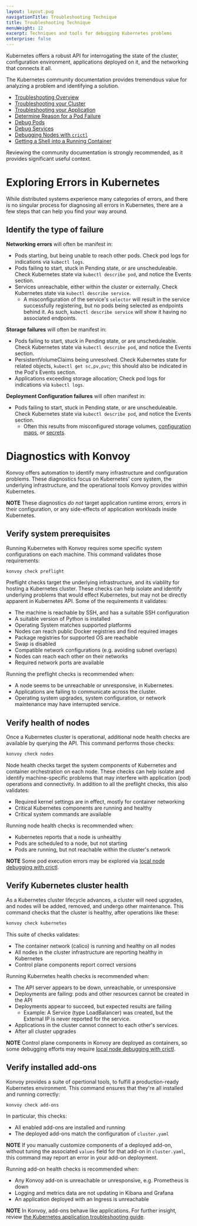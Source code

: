 ```yaml
---
layout: layout.pug
navigationTitle: Troubleshooting Technique
title: Troubleshooting Technique
menuWeight: 12
excerpt: Techniques and tools for debugging Kubernetes problems
enterprise: false
---
```


<!-- markdownlint-disable MD004 MD007 MD025 MD030 -->

Kubernetes offers a robust API for interrogating the state of the cluster, configuration environment, applications deployed on it, and the networking that connects it all.

The Kubernetes community documentation provides tremendous value for analyzing a problem and identifying a solution.

- [Troubleshooting Overview][ts-overview]
- [Troubleshooting your Cluster][ts-cluster]
- [Troubleshooting your Application][ts-application]
- [Determine Reason for a Pod Failure][ts-pod-failure]
- [Debug Pods][ts-pods]
- [Debug Services][ts-services]
- [Debugging Nodes with `crictl`][ts-crictl]
- [Getting a Shell into a Running Container][ts-live-shell]

Reviewing the community documentation is strongly recommended, as it provides significant useful context.

# Exploring Errors in Kubernetes

While distributed systems experience many categories of errors, and there is no singular process for diagnosing all errors in Kubernetes, there are a few steps that can help you find your way around.

## Identify the type of failure

**Networking errors** will often be manifest in:

- Pods starting, but being unable to reach other pods. Check pod logs for indications via `kubectl logs`.
- Pods failing to start, stuck in Pending state, or are unscheduleable. Check Kubernetes state via `kubectl describe pod`, and notice the Events section.
- Services unreachable, either within the cluster or externally. Check Kubernetes state via `kubectl describe service`.
  - A misconfiguration of the service's `selector` will result in the service successfully registering, but no pods being selected as endpoints behind it. As such, `kubectl describe service` will show it having no associated endpoints.

**Storage failures** will often be manifest in:

- Pods failing to start, stuck in Pending state, or are unscheduleable. Check Kubernetes state via `kubectl describe pod`, and notice the Events section.
- PersistentVolumeClaims being unresolved. Check Kubernetes state for related objects, `kubectl get sc,pv,pvc`; this should also be indicated in the Pod's Events section.
- Applications exceeding storage allocation; Check pod logs for indications via `kubectl logs`.

**Deployment Configuration failures** will often manifest in:

- Pods failing to start, stuck in Pending state, or are unscheduleable.
  Check Kubernetes state via `kubectl describe pod`, and notice the Events section.
  - Often this results from misconfigured storage volumes, [configuration maps][task-configmap], or [secrets][task-secret].

# Diagnostics with Konvoy

Konvoy offers automation to identify many infrastructure and configuration problems. These diagnostics focus on Kubernetes' core system, the underlying infrastructure, and the operational tools Konvoy provides within Kubernetes.

**NOTE** These diagnostics _do not_ target application runtime errors, errors in their configuration, or any side-effects of application workloads inside Kubernetes.

## Verify system prerequisites

Running Kubernetes with Konvoy requires some specific system configurations on each machine. This command validates those requirements:

```bash
konvoy check preflight
```

Preflight checks target the underlying infrastructure, and its viablilty for hosting a Kubernetes cluster.
These checks can help isolate and identify underlying problems that would effect Kubernetes, but may not be directly apparent in Kubernetes API.
Some of the requirements it validates:

- The machine is reachable by SSH, and has a suitable SSH configuration
- A suitable version of Python is installed
- Operating System matches supported platforms
- Nodes can reach public Docker registries and find required images
- Package registries for supported OS are reachable
- Swap is disabled
- Compatible network configurations (e.g. avoiding subnet overlaps)
- Nodes can reach each other on their networks
- Required network ports are available

Running the preflight checks is recommended when:

- A node seems to be unreachable or unresponsive, in Kubernetes.
- Applications are failing to communicate across the cluster.
- Operating system upgrades, system configuration, or network maintenance may have interrupted service.

## Verify health of nodes

Once a Kubernetes cluster is operational, additional node health checks are available by querying the API.
This command performs those checks:

```bash
konvoy check nodes
```

Node health checks target the system components of Kubernetes and container orchestration on each node.
These checks can help isolate and identify machine-specific problems that may interfere with application (pod) operations and connectivity.
In addition to all the preflight checks, this also validates:

- Required kernel settings are in effect, mostly for container networking
- Critical Kubernetes components are running and healthy
- Critical system commands are available

Running node health checks is recommended when:

- Kubernetes reports that a node is unhealthy
- Pods are scheduled to a node, but not starting
- Pods are running, but not reachable within the cluster's network

**NOTE** Some pod execution errors may be explored via [local node debugging with crictl][ts-crictl].

## Verify Kubernetes cluster health

As a Kubernetes cluster lifecycle advances, a cluster will need upgrades, and nodes will be added, removed, and undergo other maintenance.
This command checks that the cluster is healthy, after operations like these:

```bash
konvoy check kubernetes
```

This suite of checks validates:

- The container network (calico) is running and healthy on all nodes
- All nodes in the cluster infrastructure are reporting healthy in Kubernetes
- Control plane components report correct versions

Running Kubernetes health checks is recommended when:

- The API server appears to be down, unreachable, or unresponsive
- Deployments are failing: pods and other resources cannot be created in the API
- Deployments appear to succeed, but expected results are failing
  - Example: A Service (type LoadBalancer) was created, but the External IP is never reported for the service.
- Applications in the cluster cannot connect to each other's services.
- After all cluster upgrades

**NOTE** Control plane components in Konvoy are deployed as containers, so some debugging efforts may require [local node debugging with crictl][ts-crictl].

## Verify installed add-ons

Konvoy provides a suite of opertional tools, to fulfill a production-ready Kubernetes environment.
This command ensures that they're all installed and running correctly:

```bash
konvoy check add-ons
```

In particular, this checks:

- All enabled add-ons are installed and running
- The deployed add-ons match the configuration of `cluster.yaml`

**NOTE** If you manually customize components of a deployed add-on, without tuning the associated `values` field for that add-on in `cluster.yaml`, this command may report an error in your add-on deployment.

Running add-on health checks is recommended when:

- Any Konvoy add-on is unreachable or unresponsive, e.g. Prometheus is down
- Logging and metrics data are not updating in Kibana and Grafana
- An application deployed with an Ingress is unreachable

**NOTE** In Konvoy, add-ons behave like applications.
For further insight, review [the Kubernetes application troubleshooting guide][ts-application].

[ts-overview]: https://kubernetes.io/docs/tasks/debug-application-cluster/troubleshooting/
[ts-application]: https://kubernetes.io/docs/tasks/debug-application-cluster/debug-application/
[ts-cluster]: https://kubernetes.io/docs/tasks/debug-application-cluster/debug-cluster/
[ts-pods]: https://kubernetes.io/docs/tasks/debug-application-cluster/debug-pod-replication-controller/
[ts-services]: https://kubernetes.io/docs/tasks/debug-application-cluster/debug-service/
[ts-crictl]: https://kubernetes.io/docs/tasks/debug-application-cluster/crictl/
[ts-pod-failure]: https://kubernetes.io/docs/tasks/debug-application-cluster/determine-reason-pod-failure/
[ts-live-shell]: https://kubernetes.io/docs/tasks/debug-application-cluster/get-shell-running-container/
[secret]: https://kubernetes.io/docs/concepts/configuration/secret/
[task-secret]: https://kubernetes.io/docs/tasks/inject-data-application/distribute-credentials-secure/
[task-configmap]: https://kubernetes.io/docs/tasks/configure-pod-container/configure-pod-configmap/

